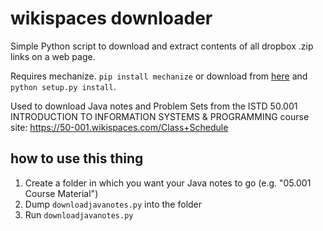# wikispaces downloader
Simple Python script to download and extract contents of all dropbox .zip links on a web page.

Requires mechanize. `pip install mechanize` or download from [here](https://pypi.python.org/pypi/mechanize/) and `python setup.py install`.

Used to download Java notes and Problem Sets from the ISTD 50.001 INTRODUCTION TO INFORMATION SYSTEMS & PROGRAMMING course site: https://50-001.wikispaces.com/Class+Schedule

## how to use this thing
1. Create a folder in which you want your Java notes to go (e.g. "05.001 Course Material")
2. Dump `downloadjavanotes.py` into the folder
3. Run `downloadjavanotes.py`
